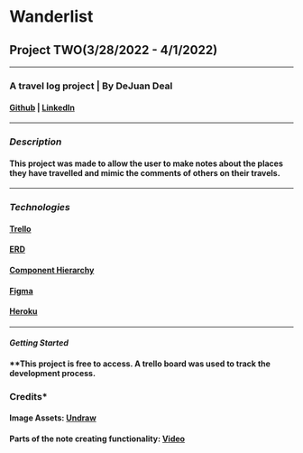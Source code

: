 # Wanderlist
## Project TWO(3/28/2022 - 4/1/2022)
***
### A travel log project | By DeJuan Deal 
#### [Github](https://github.com/dealhouse) | [LinkedIn](https://www.linkedin.com/in/dejuan-deal-242bn/)
*** 
### ***Description***
#### **This project was made to allow the user to make notes about the places they have travelled and mimic the comments of others on their travels.**
***
### ***Technologies***
#### [Trello](https://trello.com/b/a2B2qTB5/project-2)
#### [ERD](https://trello.com/b/tt2OXrn3/project-2)
#### [Component Hierarchy](https://app.diagrams.net/#G1xg3DFTRyK3v6PYQIv8vrKS1vL9nBapEU)
#### [Figma](https://www.figma.com/file/SiGomZR1PH01If9oXDTcIo/Project-2?node-id=0%3A1)
#### [Heroku](https://www.heroku.com/)
***
#### ***Getting Started***
#### **This project is free to access. A trello board was used to track the development process. 
### **Credits***
#### **Image Assets: [Undraw](https://undraw.co/)**
#### **Parts of the note creating functionality: [Video](https://www.youtube.com/watch?v=nUbNn0voiBI)**